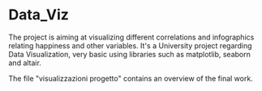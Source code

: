 # Data_Viz
The project is aiming at visualizing different correlations and infographics relating happiness and other variables.
It's a University project regarding Data Visualization, very basic using libraries such as matplotlib, seaborn and altair.

The file "visualizzazioni progetto" contains an overview of the final work.
